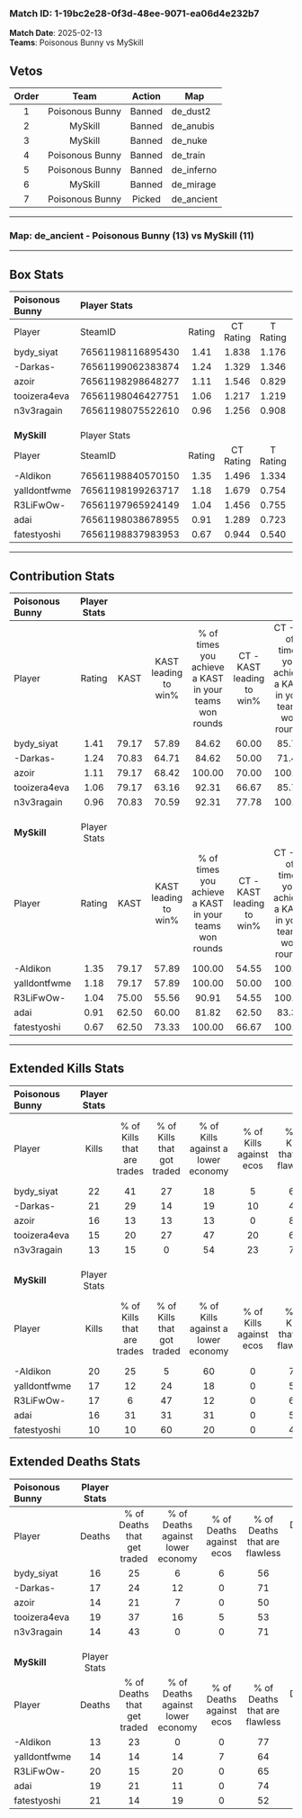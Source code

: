### Match ID: 1-19bc2e28-0f3d-48ee-9071-ea06d4e232b7  
**Match Date**: 2025-02-13  
**Teams**: Poisonous Bunny vs MySkill  

## Vetos  

| Order | Team | Action | Map |
| :---: | :--: | :----: | --- |
| 1 | Poisonous Bunny | Banned | de_dust2 |
| 2 | MySkill | Banned | de_anubis |
| 3 | MySkill | Banned | de_nuke |
| 4 | Poisonous Bunny | Banned | de_train |
| 5 | Poisonous Bunny | Banned | de_inferno |
| 6 | MySkill | Banned | de_mirage |
| 7 | Poisonous Bunny | Picked | de_ancient |

---  

### **Map**: de_ancient - Poisonous Bunny (13) vs MySkill (11)  
---  

## Box Stats  

| **Poisonous Bunny** | Player Stats      |        |           |          |       |      |       |         |        |      |     |
| :- | :- | :-: | :-: | :-: | :-: | :-: | :-: | :-: | :-: | :-: | :-: |
| Player              | SteamID           | Rating | CT Rating | T Rating | KAST  | ADR  | Kills | Assists | Deaths | K/D  | HS% |
| bydy_siyat          | 76561198116895430 |  1.41  |   1.838   |  1.176   | 79.17 | 98.8 |  22   |    5    |   16   | 1.38 | 27  |
| -Darkas-            | 76561199062383874 |  1.24  |   1.329   |  1.346   | 70.83 | 84.1 |  21   |    4    |   17   | 1.24 | 57  |
| azoir               | 76561198298648277 |  1.11  |   1.546   |  0.829   | 79.17 | 58.3 |  16   |    5    |   14   | 1.14 | 50  |
| tooizera4eva        | 76561198046427751 |  1.06  |   1.217   |  1.219   | 79.17 | 84.8 |  15   |    8    |   19   | 0.79 | 46  |
| n3v3ragain          | 76561198075522610 |  0.96  |   1.256   |  0.908   | 70.83 | 62.3 |  13   |    7    |   14   | 0.93 | 46  |
|                     |                   |        |           |          |       |      |       |         |        |      |     |
|                     |                   |        |           |          |       |      |       |         |        |      |     |
|                     |                   |        |           |          |       |      |       |         |        |      |     |
| **MySkill**         | Player Stats      |        |           |          |       |      |       |         |        |      |     |
| Player              | SteamID           | Rating | CT Rating | T Rating | KAST  | ADR  | Kills | Assists | Deaths | K/D  | HS% |
| -Aldikon            | 76561198840570150 |  1.35  |   1.496   |  1.334   | 79.17 | 76.3 |  20   |    8    |   13   | 1.54 | 45  |
| yalldontfwme        | 76561198199263717 |  1.18  |   1.679   |  0.754   | 79.17 | 66.9 |  17   |    6    |   14   | 1.21 | 64  |
| R3LiFwOw-           | 76561197965924149 |  1.04  |   1.456   |  0.755   | 75.00 | 73.2 |  17   |    6    |   20   | 0.85 | 70  |
| adai                | 76561198038678955 |  0.91  |   1.289   |  0.723   | 62.50 | 72.0 |  16   |    3    |   19   | 0.84 | 75  |
| fatestyoshi         | 76561198837983953 |  0.67  |   0.944   |  0.540   | 62.50 | 70.5 |  10   |    9    |   21   | 0.48 | 40  |
---  

## Contribution Stats  

| **Poisonous Bunny** | Player Stats |       |                      |                                                        |                           |                                                             |                          |                                                            |
| :- | :-: | :-: | :-: | :-: | :-: | :-: | :-: | :-: |
| Player              |    Rating    | KAST  | KAST leading to win% | % of times you achieve a KAST in your teams won rounds | CT - KAST leading to win% | CT - % of times you achieve a KAST in your teams won rounds | T - KAST leading to win% | T - % of times you achieve a KAST in your teams won rounds |
| bydy_siyat          |     1.41     | 79.17 |        57.89         |                         84.62                          |           60.00           |                            85.71                            |          55.56           |                           83.33                            |
| -Darkas-            |     1.24     | 70.83 |        64.71         |                         84.62                          |           50.00           |                            71.43                            |          85.71           |                           100.00                           |
| azoir               |     1.11     | 79.17 |        68.42         |                         100.00                         |           70.00           |                           100.00                            |          66.67           |                           100.00                           |
| tooizera4eva        |     1.06     | 79.17 |        63.16         |                         92.31                          |           66.67           |                            85.71                            |          60.00           |                           100.00                           |
| n3v3ragain          |     0.96     | 70.83 |        70.59         |                         92.31                          |           77.78           |                           100.00                            |          62.50           |                           83.33                            |
|                     |              |       |                      |                                                        |                           |                                                             |                          |                                                            |
|                     |              |       |                      |                                                        |                           |                                                             |                          |                                                            |
|                     |              |       |                      |                                                        |                           |                                                             |                          |                                                            |
| **MySkill**         | Player Stats |       |                      |                                                        |                           |                                                             |                          |                                                            |
| Player              |    Rating    | KAST  | KAST leading to win% | % of times you achieve a KAST in your teams won rounds | CT - KAST leading to win% | CT - % of times you achieve a KAST in your teams won rounds | T - KAST leading to win% | T - % of times you achieve a KAST in your teams won rounds |
| -Aldikon            |     1.35     | 79.17 |        57.89         |                         100.00                         |           54.55           |                           100.00                            |          62.50           |                           100.00                           |
| yalldontfwme        |     1.18     | 79.17 |        57.89         |                         100.00                         |           50.00           |                           100.00                            |          71.43           |                           100.00                           |
| R3LiFwOw-           |     1.04     | 75.00 |        55.56         |                         90.91                          |           54.55           |                           100.00                            |          57.14           |                           80.00                            |
| adai                |     0.91     | 62.50 |        60.00         |                         81.82                          |           62.50           |                            83.33                            |          57.14           |                           80.00                            |
| fatestyoshi         |     0.67     | 62.50 |        73.33         |                         100.00                         |           66.67           |                           100.00                            |          83.33           |                           100.00                           |
---  

## Extended Kills Stats  

| **Poisonous Bunny** | Player Stats |                            |                            |                                    |                         |                              |                                 |                                       |                    |           |
| :- | :-: | :-: | :-: | :-: | :-: | :-: | :-: | :-: | :-: | :-: |
| Player              |    Kills     | % of Kills that are trades | % of Kills that got traded | % of Kills against a lower economy | % of Kills against ecos | % of Kills that are flawless | % of Kills that are close duels | % of Kills that are assisted by flash | Pistol Round Kills | AWP Kills |
| bydy_siyat          |      22      |             41             |             27             |                 18                 |            5            |              64              |                5                |                  18                   |         0          |     1     |
| -Darkas-            |      21      |             29             |             14             |                 19                 |           10            |              48              |               10                |                   5                   |         1          |     5     |
| azoir               |      16      |             13             |             13             |                 13                 |            0            |              81              |                0                |                   0                   |         0          |     1     |
| tooizera4eva        |      15      |             20             |             27             |                 47                 |           20            |              60              |                0                |                   7                   |         1          |     1     |
| n3v3ragain          |      13      |             15             |             0              |                 54                 |           23            |              77              |                0                |                   0                   |         2          |     2     |
|                     |              |                            |                            |                                    |                         |                              |                                 |                                       |                    |           |
|                     |              |                            |                            |                                    |                         |                              |                                 |                                       |                    |           |
|                     |              |                            |                            |                                    |                         |                              |                                 |                                       |                    |           |
| **MySkill**         | Player Stats |                            |                            |                                    |                         |                              |                                 |                                       |                    |           |
| Player              |    Kills     | % of Kills that are trades | % of Kills that got traded | % of Kills against a lower economy | % of Kills against ecos | % of Kills that are flawless | % of Kills that are close duels | % of Kills that are assisted by flash | Pistol Round Kills | AWP Kills |
| -Aldikon            |      20      |             25             |             5              |                 60                 |            0            |              70              |                5                |                   0                   |         12         |     1     |
| yalldontfwme        |      17      |             12             |             24             |                 18                 |            0            |              59              |                0                |                   6                   |         0          |     1     |
| R3LiFwOw-           |      17      |             6              |             47             |                 12                 |            0            |              65              |                6                |                  18                   |         0          |     2     |
| adai                |      16      |             31             |             31             |                 31                 |            0            |              50              |                6                |                   6                   |         0          |     1     |
| fatestyoshi         |      10      |             10             |             60             |                 20                 |            0            |              40              |                0                |                   0                   |         0          |     0     |
## Extended Deaths Stats  

| **Poisonous Bunny** | Player Stats |                             |                                   |                          |                               |                            |                           |               |
| :- | :-: | :-: | :-: | :-: | :-: | :-: | :-: | :-: |
| Player              |    Deaths    | % of Deaths that get traded | % of Deaths against lower economy | % of Deaths against ecos | % of Deaths that are flawless | % of Deaths that are close | % of Deaths while blinded | Deaths to AWP |
| bydy_siyat          |      16      |             25              |                 6                 |            6             |              56               |             6              |             0             |       2       |
| -Darkas-            |      17      |             24              |                12                 |            0             |              71               |             0              |             0             |       3       |
| azoir               |      14      |             21              |                 7                 |            0             |              50               |             0              |            14             |       4       |
| tooizera4eva        |      19      |             37              |                16                 |            5             |              53               |             5              |            16             |       2       |
| n3v3ragain          |      14      |             43              |                 0                 |            0             |              71               |             7              |             0             |       1       |
|                     |              |                             |                                   |                          |                               |                            |                           |               |
|                     |              |                             |                                   |                          |                               |                            |                           |               |
|                     |              |                             |                                   |                          |                               |                            |                           |               |
| **MySkill**         | Player Stats |                             |                                   |                          |                               |                            |                           |               |
| Player              |    Deaths    | % of Deaths that get traded | % of Deaths against lower economy | % of Deaths against ecos | % of Deaths that are flawless | % of Deaths that are close | % of Deaths while blinded | Deaths to AWP |
| -Aldikon            |      13      |             23              |                 0                 |            0             |              77               |             0              |             8             |       1       |
| yalldontfwme        |      14      |             14              |                14                 |            7             |              64               |             7              |             0             |       1       |
| R3LiFwOw-           |      20      |             15              |                20                 |            0             |              65               |             0              |             0             |       1       |
| adai                |      19      |             21              |                11                 |            0             |              74               |             5              |            16             |       1       |
| fatestyoshi         |      21      |             14              |                19                 |            0             |              52               |             5              |            10             |       0       |
